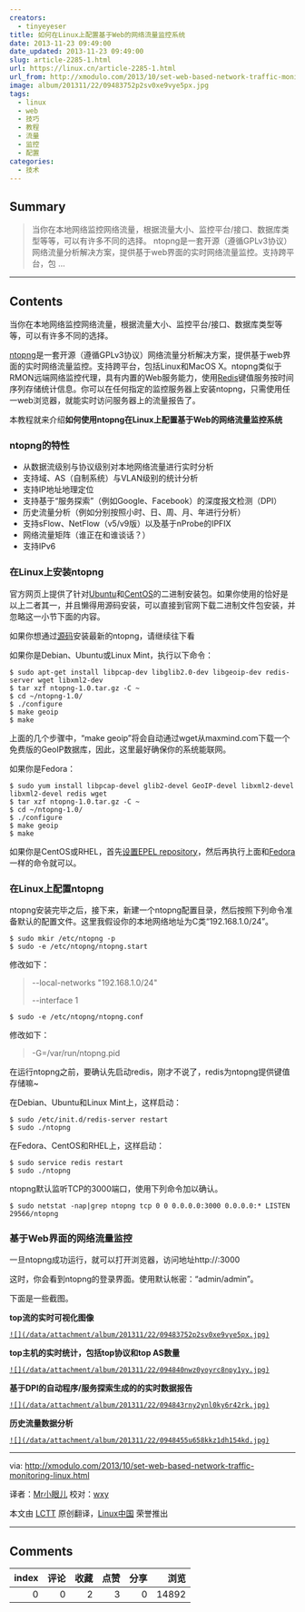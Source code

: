 ```yaml
---
creators:
  - tinyeyeser
title: 如何在Linux上配置基于Web的网络流量监控系统
date: 2013-11-23 09:49:00
date_updated: 2013-11-23 09:49:00
slug: article-2285-1.html
url: https://linux.cn/article-2285-1.html
url_from: http://xmodulo.com/2013/10/set-web-based-network-traffic-monitoring-linux.html
image: album/201311/22/09483752p2sv0xe9vye5px.jpg
tags:
  - linux
  - web
  - 技巧
  - 教程
  - 流量
  - 监控
  - 配置
categories:
  - 技术
---
```


## Summary

> 当你在本地网络监控网络流量，根据流量大小、监控平台/接口、数据库类型等等，可以有许多不同的选择。
> ntopng是一套开源（遵循GPLv3协议）网络流量分析解决方案，提供基于web界面的实时网络流量监控。支持跨平台，包 ...

***

<!-- more -->

## Contents

当你在本地网络监控网络流量，根据流量大小、监控平台/接口、数据库类型等等，可以有许多不同的选择。

[ntopng](http://www.ntop.org/products/ntop/)是一套开源（遵循GPLv3协议）网络流量分析解决方案，提供基于web界面的实时网络流量监控。支持跨平台，包括Linux和MacOS X。ntopng类似于RMON远端网络监控代理，具有内置的Web服务能力，使用[Redis](http://redis.io/)键值服务按时间序列存储统计信息。你可以在任何指定的监控服务器上安装ntopng，只需使用任一web浏览器，就能实时访问服务器上的流量报告了。

本教程就来介绍**如何使用ntopng在Linux上配置基于Web的网络流量监控系统**

### ntopng的特性

* 从数据流级别与协议级别对本地网络流量进行实时分析
* 支持域、AS（自制系统）与VLAN级别的统计分析
* 支持IP地址地理定位
* 支持基于“服务探索”（例如Google、Facebook）的深度报文检测（DPI）
* 历史流量分析（例如分别按照小时、日、周、月、年进行分析）
* 支持sFlow、NetFlow（v5/v9版）以及基于nProbe的IPFIX
* 网络流量矩阵（谁正在和谁谈话？）
* 支持IPv6

### 在Linux上安装ntopng

官方网页上提供了针对[Ubuntu](http://apt.ntop.org/)和[CentOS](http://rpm.ntop.org/)的二进制安装包。如果你使用的恰好是以上二者其一，并且懒得用源码安装，可以直接到官网下载二进制文件包安装，并忽略这一小节下面的内容。

如果你想通过[源码](http://sourceforge.net/projects/ntop/files/ntopng/)安装最新的ntopng，请继续往下看

如果你是Debian、Ubuntu或Linux Mint，执行以下命令：

```shell
$ sudo apt-get install libpcap-dev libglib2.0-dev libgeoip-dev redis-server wget libxml2-dev
$ tar xzf ntopng-1.0.tar.gz -C ~
$ cd ~/ntopng-1.0/
$ ./configure
$ make geoip
$ make
```

上面的几个步骤中，“make geoip”将会自动通过wget从maxmind.com下载一个免费版的GeoIP数据库，因此，这里最好确保你的系统能联网。

如果你是Fedora：

```shell
$ sudo yum install libpcap-devel glib2-devel GeoIP-devel libxml2-devel
libxml2-devel redis wget
$ tar xzf ntopng-1.0.tar.gz -C ~
$ cd ~/ntopng-1.0/
$ ./configure
$ make geoip
$ make
```

如果你是CentOS或RHEL，首先[设置EPEL repository](http://xmodulo.com/2013/03/how-to-set-up-epel-repository-on-centos.html)，然后再执行上面和[Fedora](http://xmodulo.com/go/fedora_guide)一样的命令就可以。

### 在Linux上配置ntopng

ntopng安装完毕之后，接下来，新建一个ntopng配置目录，然后按照下列命令准备默认的配置文件。这里我假设你的本地网络地址为C类“192.168.1.0/24”。

```shell
$ sudo mkir /etc/ntopng -p 
$ sudo -e /etc/ntopng/ntopng.start 
```

修改如下：

> 
> --local-networks "192.168.1.0/24"
> 
> 
> --interface 1
> 
> 
> 

 

```shell
$ sudo -e /etc/ntopng/ntopng.conf 
```

修改如下：

> 
> -G=/var/run/ntopng.pid
> 
> 
> 

在运行ntopng之前，要确认先启动redis，刚才不说了，redis为ntopng提供键值存储嘛~

在Debian、Ubuntu和Linux Mint上，这样启动：

```shell
$ sudo /etc/init.d/redis-server restart 
$ sudo ./ntopng 
```

在Fedora、CentOS和RHEL上，这样启动：

```shell
$ sudo service redis restart 
$ sudo ./ntopng 
```

ntopng默认监听TCP的3000端口，使用下列命令加以确认。

```shell
$ sudo netstat -nap|grep ntopng tcp 0 0 0.0.0.0:3000 0.0.0.0:* LISTEN 29566/ntopng
```

### 基于Web界面的网络流量监控

一旦ntopng成功运行，就可以打开浏览器，访问地址http://:3000

这时，你会看到ntopng的登录界面。使用默认帐密：“admin/admin”。

下面是一些截图。

**top流的实时可视化图像**

[`![](/data/attachment/album/201311/22/09483752p2sv0xe9vye5px.jpg)`](http://www.flickr.com/photos/xmodulo/10487165303/)

**top主机的实时统计，包括top协议和top AS数量**

[`![](/data/attachment/album/201311/22/094840nwz0yoyrc8npy1yy.jpg)`](http://www.flickr.com/photos/xmodulo/10486988416/)

**基于DPI的自动程序/服务探索生成的的实时数据报告**

[`![](/data/attachment/album/201311/22/094843rny2ynl0ky6r42rk.jpg)`](http://www.flickr.com/photos/xmodulo/10486988386/)

**历史流量数据分析**

[`![](/data/attachment/album/201311/22/0948455u658kkz1dh154kd.jpg)`](http://www.flickr.com/photos/xmodulo/10486995114/)

---

via: <http://xmodulo.com/2013/10/set-web-based-network-traffic-monitoring-linux.html>

译者：[Mr小眼儿](http://blog.csdn.net/tinyeyeser) 校对：[wxy](https://github.com/wxy)

本文由 [LCTT](https://github.com/LCTT/TranslateProject) 原创翻译，[Linux中国](https://linux.cn/) 荣誉推出

***

## Comments


|   index |   评论 |   收藏 |   点赞 |   分享 |   浏览 |
|--------:|-------:|-------:|-------:|-------:|-------:|
|       0 |      0 |      2 |      3 |      0 |  14892 |
